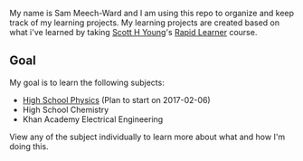 My name is Sam Meech-Ward and I am using this repo to organize and keep track of my learning projects. My learning projects are created based on what i've learned by taking [Scott H Young](https://www.scotthyoung.com/blog/)'s [Rapid Learner](https://www.scotthyoung.com/courses/rapid-learner-course/) course.

## Goal

My goal is to learn the following subjects:

- [High School Physics](https://github.com/meech-ward/Learning-Projects/wiki/High-School-Physics) (Plan to start on 2017-02-06)
- High School Chemistry
- Khan Academy Electrical Engineering

View any of the subject individually to learn more about what and how I'm doing this.


